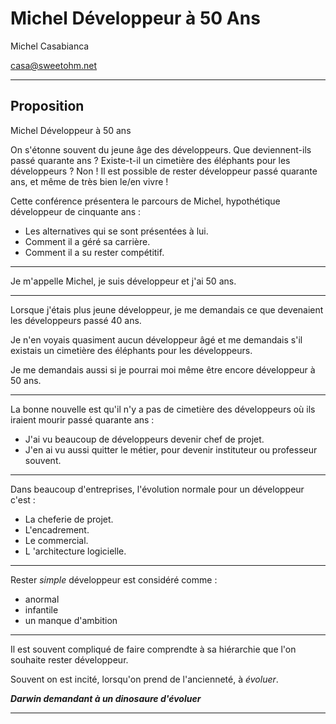 Michel Développeur à 50 Ans
===========================

Michel Casabianca

casa@sweetohm.net

---
Proposition
-----------

Michel Développeur à 50 ans

On s'étonne souvent du jeune âge des développeurs. Que deviennent-ils passé quarante ans ? Existe-t-il un cimetière des éléphants pour les développeurs ? Non ! Il est possible de rester développeur passé quarante ans, et même de très bien le/en vivre !

Cette conférence présentera le parcours de Michel, hypothétique développeur de cinquante ans :

- Les alternatives qui se sont présentées à lui.
- Comment il a géré sa carrière.
- Comment il a su rester compétitif.

---
Je m'appelle Michel, je suis développeur et j'ai 50 ans.

---
Lorsque j'étais plus jeune développeur, je me demandais ce que devenaient les développeurs passé 40 ans.

Je n'en voyais quasiment aucun développeur âgé et me demandais s'il existais un cimetière des éléphants pour les développeurs.

Je me demandais aussi si je pourrai moi même être encore développeur à 50 ans.

---
La bonne nouvelle est qu'il n'y a pas de cimetière des développeurs où ils iraient mourir passé quarante ans :

- J'ai vu beaucoup de développeurs devenir chef de projet. 
- J'en ai vu aussi quitter le métier, pour devenir instituteur ou professeur souvent.

---
Dans beaucoup d'entreprises, l'évolution normale pour un développeur c'est :

- La cheferie de projet.
- L'encadrement.
- Le commercial.
- L 'architecture logicielle.

---
Rester *simple* développeur est considéré comme :

- anormal
- infantile
- un manque d'ambition

---
Il est souvent compliqué de faire comprendte à sa hiérarchie que l'on souhaite rester développeur.

Souvent on est incité, lorsqu'on prend de l'ancienneté, à *évoluer*.

***Darwin demandant à un dinosaure d'évoluer***

---










